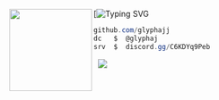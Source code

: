 [![Typing SVG](https://readme-typing-svg.demolab.com/demo/?font=robot+mono+lines&duration=7000&color=A90900&lines=AJ+%7C+glyphaj)
<img align="left" src="https://upload.wikimedia.org/wikipedia/commons/thumb/3/34/Red_star.svg/220px-Red_star.svg.png" width="147"/> 

```csharp
github.com/glyphajj
dc   $  @glyphaj
srv  $  discord.gg/C6KDYq9Peb
```
&zwnj; 
&zwnj; 
![](https://komarev.com/ghpvc/?username=GlyphAJJ)

